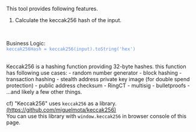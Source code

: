 This tool provides following features.  
1. Calculate the keccak256 hash of the input.  
<br />

Business Logic:  
<span style="color: #618BF7;">
  `keccak256Hash = keccak256(input).toString('hex')`  
</span>  

<br />
Keccak256 is a hashing function providing 32-byte hashes.  
this function has following use cases:  
- random number generator  
- block hashing  
- transaction hashing  
- stealth address private key image (for double spend protection)  
- public address checksum  
- RingCT  
- multisig  
- bulletproofs  
- ...and likely a few other things.  

<br />

cf) "Keccak256" uses `keccak256` as a library.  
[(https://github.com/miguelmota/keccak256)](https://github.com/miguelmota/keccak256)  
You can use this library with `window.keccak256` in browser console of this page.
